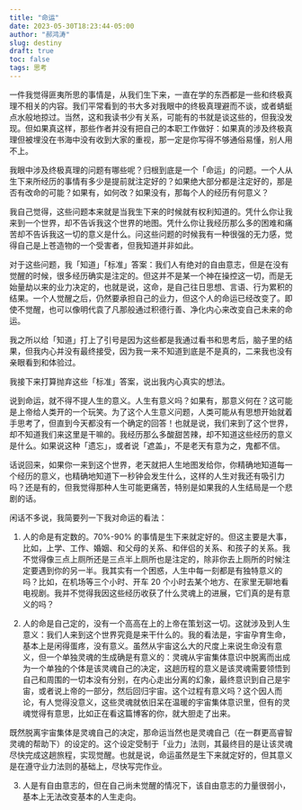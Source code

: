 ```yaml
---
title: "命运"
date: 2023-05-30T18:23:44-05:00
author: "郝鸿涛"
slug: destiny
draft: true
toc: false
tags: 思考
---
```


一件我觉得匪夷所思的事情是，从我们生下来，一直在学的东西都是一些和终极真理不相关的内容。我们平常看到的书大多对我眼中的终极真理避而不谈，或者蜻蜓点水般地掠过。当然，这和我读书少有关系，可能有的书就是谈这些的，但我没发现。但如果真这样，那些作者并没有把自己的本职工作做好：如果真的涉及终极真理但被埋没在书海中没有收到大家的重视，那一定是你写得不够通俗易懂，别人用不上。

我眼中涉及终极真理的问题有哪些呢？归根到底是一个「命运」的问题。一个人从生下来所经历的事情有多少是提前就注定好的？如果绝大部分都是注定好的，那是否有改命的可能？如果有，如何改？如果没有，那每个人的经历有何意义？

我自己觉得，这些问题本来就是当我生下来的时候就有权利知道的。凭什么你让我来到一个世界，却不告诉我这个世界的地图。凭什么你让我经历那么多的困难和痛苦却不告诉我这一切的意义是什么。问这些问题的时候我有一种很强的无力感，觉得自己是上苍造物的一个受害者，但我知道并非如此。

对于这些问题，我「知道」「标准」答案：我们人有绝对的自由意志，但是在没有觉醒的时候，很多经历确实是注定的。但这并不是某一个神在操控这一切，而是无始量劫以来的业力决定的，也就是说，这命，是自己往日思想、言语、行为累积的结果。一个人觉醒之后，仍然要承担自己的业力，但这个人的命运已经改变了。即使不觉醒，也可以像明代袁了凡那般通过积德行善、净化内心来改变自己未来的命运。

我之所以给「知道」打上了引号是因为这些都是我通过看书和思考后，脑子里的结果，但我内心并没有最终接受，因为我一来不知道到底是不是真的，二来我也没有亲眼看到和体验过。

我接下来打算抛弃这些「标准」答案，说出我内心真实的想法。

说到命运，就不得不提人生的意义。人生有意义吗？如果有，那意义何在？这可能是上帝给人类开的一个玩笑。为了这个人生意义问题，人类可能从有思想开始就着手思考了，但直到今天都没有一个确定的回答！也就是说，我们来到了这个世界，却不知道我们来这里是干嘛的。我经历那么多酸甜苦辣，却不知道这些经历的意义是什么。如果说这种「遗忘」，或者说「遮盖」，不是老天有意为之，鬼都不信。

话说回来，如果你一来到这个世界，老天就把人生地图发给你，你精确地知道每一个经历的意义，也精确地知道下一秒钟会发生什么，这样的人生对我还有吸引力吗？还是有的，但我觉得那种人生可能更痛苦，特别是如果我的人生结局是一个悲剧的话。

闲话不多说，我简要列一下我对命运的看法：

1. 人的命是有定数的。70%-90% 的事情是生下来就定好的。但这主要是大事，比如，上学、工作、婚姻、和父母的关系、和伴侣的关系、和孩子的关系。我不觉得像三点上厕所还是三点半上厕所也是注定的，除非你去上厕所的时候注定要遇到你的另一半。我其实有一个困惑，人生中每一刻都是有独特意义的吗？比如，在机场等三个小时、开车 20 个小时去某个地方、在家里无聊地看电视剧。我并不觉得我因这些经历收获了什么灵魂上的进展，它们真的是有意义的吗？

2. 人的命是自己定的，没有一个高高在上的上帝在策划这一切。这就涉及到人生意义：我们人来到这个世界究竟是来干什么的。我的看法是，宇宙孕育生命，基本上是闲得蛋疼，没有意义。虽然从宇宙这么大的尺度上来说生命没有意义，但一个单独灵魂的生成确是有意义的：灵魂从宇宙集体意识中脱离而出成为一个单独的个体是该灵魂自己的决定，这趟历程的意义是该灵魂需要领悟到自己和周围的一切本没有分别，在内心走出分离的幻象，最终意识到自己是宇宙，或者说上帝的一部分，然后回归宇宙。这个过程有意义吗？这个因人而论，有人觉得没意义，这些灵魂就依旧呆在温暖的宇宙集体意识里，但有的灵魂觉得有意思，比如正在看这篇博客的你，就大胆走了出来。

既然脱离宇宙集体是灵魂自己的决定，那命运当然也是灵魂自己（在一群更高睿智灵魂的帮助下）的设定的。这个设定受制于「业力」法则，其最终目的是让该灵魂尽快完成这趟旅程，实现觉醒。也就是说，命运虽然是生下来就定好的，但其意义是在遵守业力法则的基础上，尽快写完作业。

3. 人是有自由意志的，但在自己尚未觉醒的情况下，该自由意志的力量很弱小，基本上无法改变基本的人生走向。




